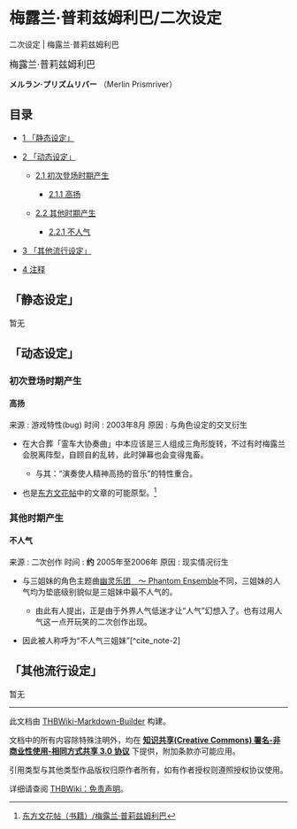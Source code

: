 # 梅露兰·普莉兹姆利巴/二次设定

<!-- source html: G:\repos\THBWiki-Markdown-Builder\THBWikiMarkdown\Temp\main\d\d9\ns0%3A%E6%A2%85%E9%9C%B2%E5%85%B0%C2%B7%E6%99%AE%E8%8E%89%E5%85%B9%E5%A7%86%E5%88%A9%E5%B7%B4%2F%E4%BA%8C%E6%AC%A1%E8%AE%BE%E5%AE%9A.html -->

二次设定 | 梅露兰·普莉兹姆利巴

  
<big>梅露兰·普莉兹姆利巴</big>  

 **メルラン·プリズムリバー** （Merlin Prismriver）
  


## 目录

- [1 「静态设定」](#「静态设定」)
- [2 「动态设定」](#「动态设定」)

  - [2.1 初次登场时期产生](#初次登场时期产生)

    - [2.1.1 高扬](#高扬)



  - [2.2 其他时期产生](#其他时期产生)

    - [2.2.1 不人气](#不人气)






- [3 「其他流行设定」](#「其他流行设定」)
- [4 注释](#注释)





## 「静态设定」
  
暂无
  


## 「动态设定」

### 初次登场时期产生

#### 高扬
来源
: 游戏特性(bug)
时间
: 2003年8月
原因
: 与角色设定的交叉衍生

- 在大合葬「霊车大协奏曲」中本应该是三人组成三角形旋转，不过有时梅露兰会脱离阵型，自顾自的乱转，此时弹幕也会变得鬼畜。
  - 与其：“演奏使人精神高扬的音乐”的特性重合。

- 也是[东方文花帖](./东方文花帖.md)中的文章的可能原型。[^cite_note-1]


### 其他时期产生

#### 不人气
来源
: 二次创作
时间
:  **约** 2005年至2006年
原因
: 现实情况衍生

- 与三姐妹的角色主题曲[幽灵乐团　～ Phantom Ensemble](./幽灵乐团_～_Phantom_Ensemble.md)不同，三姐妹的人气均为垫底级别貌似是三姐妹中最不人气的。
  - 由此有人提出，正是由于外界人气低迷才让“人气”幻想入了。也有过用人气这一点开玩笑的二次创作出现。

- 因此被人称呼为“不人气三姐妹”[^cite_note-2]


## 「其他流行设定」
  
暂无
  


[^cite_note-1]: [东方文花帖（书籍）/梅露兰·普莉兹姆利巴](./东方文花帖（书籍）-梅露兰·普莉兹姆利巴.md)





---

此文档由 [THBWiki-Markdown-Builder](https://github.com/Delsin-Yu/THBWiki-Markdown-Builder) 构建。

文档中的所有内容除特殊注明外，均在 [**知识共享(Creative Commons) 署名-非商业性使用-相同方式共享 3.0 协议**](https://creativecommons.org/licenses/by-sa/3.0/deed.zh-hans) 下提供，附加条款亦可能应用。

引用类型与其他类型作品版权归原作者所有，如有作者授权则遵照授权协议使用。

详细请查阅 [THBWiki：免责声明](https://thbwiki.cc/THBWiki:%E5%85%8D%E8%B4%A3%E5%A3%B0%E6%98%8E)。

